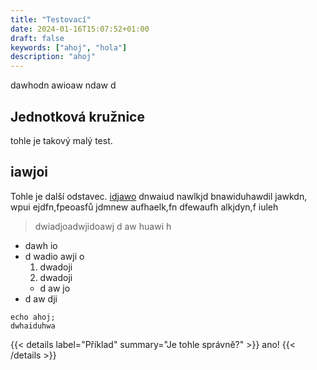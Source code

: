 ```yaml
---
title: "Testovací"
date: 2024-01-16T15:07:52+01:00
draft: false
keywords: ["ahoj", "hola"]
description: "ahoj"
---
```


dawhodn awioaw ndaw d
 
## Jednotková kružnice

tohle je takový malý test.

## iawjoi

Tohle je další odstavec. [idjawo](dawdoawhioj) dnwaiud nawlkjd bnawiduhawdil jawkdn, wpui ejdfn,fpeoasfů jdmnew aufhaelk,fn dfewaufh alkjdyn,f iuleh

> dwiadjoadwjidoawj
>d aw huawi h

- dawh io
- d wadio awji o
  1. dwadoji
  1. dwadoji
  - d aw jo
- d aw dji

```
echo ahoj;
dwhaiduhwa
```
{{< details label="Příklad" summary="Je tohle správně?" >}}
ano!
{{< /details >}}
